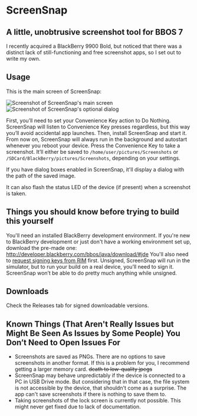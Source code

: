 # ScreenSnap
## A little, unobtrusive screenshot tool for BBOS 7

I recently acquired a BlackBerry 9900 Bold, but noticed that there was a distinct lack of still-functioning and free screenshot apps, so I set out to write my own.

## Usage

This is the main screen of ScreenSnap:

![Screenshot of ScreenSnap's main screen](https://apps.peterwunder.de/screenshots/screensnap1.png)
![Screenshot of ScreenSnap's optional dialog](https://apps.peterwunder.de/screenshots/screensnap2.png)

First, you’ll need to set your Convenience Key action to Do Nothing. ScreenSnap will listen to Convenience Key presses regardless, but this way you’ll avoid accidental app launches.
Then, install ScreenSnap and start it. From now on, ScreenSnap will always run in the background and autostart whenever you reboot your device.
Press the Convenience Key to take a screenshot.
It’ll either be saved to `/home/user/pictures/Screenshots` or `/SDCard/BlackBerry/pictures/Screenshots`, depending on your settings.

If you have dialog boxes enabled in ScreenSnap, it'll display a dialog with the path of the saved image.

It can also flash the status LED of the device (if present) when a screenshot is taken.

## Things you should know before trying to build this yourself

You'll need an installed BlackBerry development environment. If you're new to BlackBerry development or just don't have a working environment set up, download the pre-made one: http://developer.blackberry.com/bbos/java/download/#jde
You'll also need to [request signing keys from RIM](https://www.blackberry.com/SignedKeys/codesigning.html) first. Unsigned, ScreenSnap will run in the simulator, but to run your build on a real device, you’ll need to sign it. ScreenSnap won’t be able to do pretty much anything while unsigned.

## Downloads

Check the Releases tab for signed downloadable versions.

## Known Things (That Aren't Really Issues but Might Be Seen As Issues by Some People) You Don’t Need to Open Issues For

* Screenshots are saved as PNGs. There are no options to save screenshots in another format. If this is a problem for you, I recommend getting a larger memory card. ~~death to low-quality jpegs~~
* ScreenSnap may behave unpredictably if the device is connected to a PC in USB Drive mode. But considering that in that case, the file system is not accessible by the device, that shouldn't come as a surprise. The app can't save screenshots if there is nothing to save them to.
* Taking screenshots of the lock screen is currently not possible. This might never get fixed due to lack of documentation.